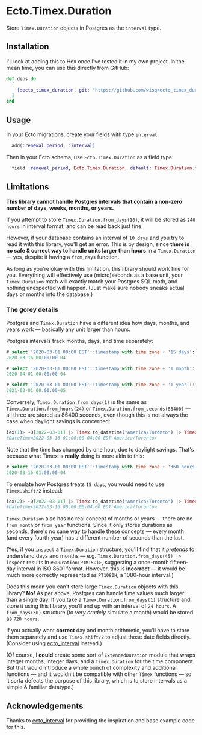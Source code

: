 # Ecto.Timex.Duration

Store `Timex.Duration` objects in Postgres as the `interval` type.

## Installation

I'll look at adding this to Hex once I've tested it in my own project.  In the mean time, you can use this directly from GitHub:

```elixir
def deps do
  [
    {:ecto_timex_duration, git: "https://github.com/wisq/ecto_timex_duration.git"}
  ]
end
```

## Usage

In your Ecto migrations, create your fields with type `interval`:

```elixir
  add(:renewal_period, :interval)
```

Then in your Ecto schema, use `Ecto.Timex.Duration` as a field type:

```elixir
  field :renewal_period, Ecto.Timex.Duration, default: Timex.Duration.from_seconds(0)
```

## Limitations

**This library cannot handle Postgres intervals that contain a non-zero number of days, weeks, months, or years.**

If you attempt to store `Timex.Duration.from_days(10)`, it will be stored as `240 hours` in interval format, and can be read back just fine.

However, if your database contains an interval of `10 days` and you try to read it with this library, you'll get an error.  This is by design, since **there is no safe & correct way to handle units larger than hours** in a `Timex.Duration` — yes, despite it having a `from_days` function.

As long as you're okay with this limitation, this library should work fine for you.  Everything will effectively use (micro)seconds as a base unit, your `Timex.Duration` math will exactly match your Postgres SQL math, and nothing unexpected will happen.  (Just make sure nobody sneaks actual days or months into the database.)

### The gorey details

Postgres and `Timex.Duration` have a different idea how days, months, and years work — basically any unit larger than hours.

Postgres intervals track months, days, and time separately:

```sql
# select '2020-03-01 00:00 EST'::timestamp with time zone + '15 days'::interval;
2020-03-16 00:00:00-04

# select '2020-03-01 00:00 EST'::timestamp with time zone + '1 month'::interval;
2020-04-01 00:00:00-04

# select '2020-03-01 00:00 EST'::timestamp with time zone + '1 year'::interval;
2021-03-01 00:00:00-05
```

Conversely, `Timex.Duration.from_days(1)` is the same as `Timex.Duration.from_hours(24)` or `Timex.Duration.from_seconds(86400)` — all three are stored as 86400 seconds, even though this is not always the case when daylight savings is concerned:

```elixir
iex(1)> ~D[2022-03-01] |> Timex.to_datetime("America/Toronto") |> Timex.add(Timex.Duration.from_days(15))
#DateTime<2022-03-16 01:00:00-04:00 EDT America/Toronto>
```

Note that the time has changed by one hour, due to daylight savings.  That's because what Timex is **really** doing is more akin to this:

```sql
# select '2020-03-01 00:00 EST'::timestamp with time zone + '360 hours'::interval;
2020-03-16 01:00:00-04
```

To emulate how Postgres treats `15 days`, you would need to use `Timex.shift/2` instead:

```elixir
iex(2)> ~D[2022-03-01] |> Timex.to_datetime("America/Toronto") |> Timex.shift(days: 15)
#DateTime<2022-03-16 00:00:00-04:00 EDT America/Toronto>
```

`Timex.Duration` also has no real concept of months or years — there are no `from_month` or `from_year` functions.  Since it only stores durations as seconds, there's no sane way to handle these concepts — every month (and every fourth year) has a different number of seconds than the last.

(Yes, if you `inspect` a `Timex.Duration` structure, you'll find that it *pretends* to understand days and months — e.g. `Timex.Duration.from_days(45) |> inspect` results in `#<Duration(P1M15D)>`, suggesting a once-month fifteen-day interval in ISO 8601 format.  However, this is **incorrect** — it would be much more correctly represented as `PT1080H`, a 1080-hour interval.)

Does this mean you can't store large `Timex.Duration` objects with this library?  **No!**  As per above, Postgres can handle time values much larger than a single day.  If you take a `Timex.Duration.from_days(1)` structure and store it using this library, you'll end up with an interval of `24 hours`.  A `from_days(30)` structure (to *very crudely* simulate a month) would be stored as `720 hours`.

If you actually want **correct** day and month arithmetic, you'll have to store them separately and use `Timex.shift/2` to adjust those date fields directly.  (Consider using [ecto_interval][1] instead.)

(Of course, I **could** create some sort of `ExtendedDuration` module that wraps integer months, integer days, and a `Timex.Duration` for the time component.  But that would introduce a whole bunch of complexity and additional functions — and it wouldn't be compatible with other `Timex` functions — so it sorta defeats the purpose of this library, which is to store intervals as a simple & familiar datatype.)

## Acknowledgements

Thanks to [ecto_interval][1] for providing the inspiration and base example code for this.

[1]: https://github.com/OvermindDL1/ecto_interval
